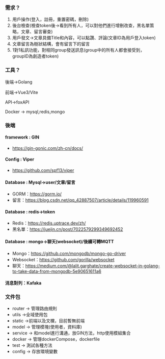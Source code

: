 ### 需求？

1. 用戶操作(登入，註冊，重置密碼，刪除)
2. 後台檢查(檢查token後->看到所有人，可以對他們進行增刪改查，黑名單策略，文章、留言審查)
3. 用戶發文->文章具備Title和內容，可以點讚、評論(文章ID為用戶登入token)
4. 文章留言為樹狀結構，會有留言下的留言
5. 1對1私訊功能，對相同group發送訊息(group中的所有人都會接受到，groupID為創造者token)

### 工具？
後端->Golang

前端->Vue3/Vite

API->foxAPI

Docker -> mysql,redis,mongo

### 後端

#### framework : GIN 
- https://gin-gonic.com/zh-cn/docs/

#### Config : Viper
- https://github.com/spf13/viper
#### Database : Mysql->user/文章/留言 
- GORM：https://gorm.io/
- 留言：https://blog.csdn.net/qq_42887507/article/details/119960591

#### Database : redis->token
- Redis：https://redis.uptrace.dev/zh/
- 黑名單：https://juejin.cn/post/7022579299349692452
#### Database : mongo->聊天(websocket)/後續可轉MQTT
- Mongo：https://github.com/mongodb/mongo-go-driver
- Websocket：https://github.com/gorilla/websocket
- 聊天：https://medium.com/@lalit.garghate/create-websocket-in-golang-to-take-data-from-mongodb-5e90651611a6

#### 消息對列：Kafaka

### 文件包
- router -> 管理路由規則
- utils ->全域使用包
- static ->前端以及文欓，目前暫無前端
- model -> 管理模塊(使用者，資料庫)
- service -> 和model進行溝通，放GIN方法，http使用模組集合
- docker -> 管理dockerCompose，dockerfile
- test -> 測試各種方法
- config -> 存放環境變數
